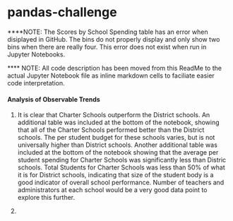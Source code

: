 # pandas-challenge

****NOTE: The Scores by School Spending table has an error when disiplayed in GitHub. The bins do not properly display and only show two bins when there are really four. This error does not exist when run in Jupyter Notebooks. 

**** NOTE: All code description has been moved from this ReadMe to the actual Jupyter Notebook file as inline markdown cells to faciliate easier code interpretation. 

#### Analysis of Observable Trends

1) It is clear that Charter Schools outperform the District schools. An additional table was included at the bottom of the notebook, showing that all of the Charter Schools performed better than the District schools.  The per student budget for these schools varies, but is not universally higher than District schools. Another additional table was included at the bottom of the notebook showing that the average per student spending for Charter Schools was significantly less than Distric schools. Total Students for Charter Schools was less than 50% of what it is for District schools, indicating that size of the student body is a good indicator of overall school performance. Number of teachers and administrators at each school would be a very good data point to explore this further. 

2) 
